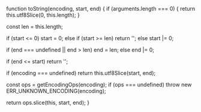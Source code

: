 function toString(encoding, start, end) {
  if (arguments.length === 0) {
    return this.utf8Slice(0, this.length);
  }

  const len = this.length;

  if (start <= 0)
    start = 0;
  else if (start >= len)
    return '';
  else
    start |= 0;

  if (end === undefined || end > len)
    end = len;
  else
    end |= 0;

  if (end <= start)
    return '';

  if (encoding === undefined)
    return this.utf8Slice(start, end);

  const ops = getEncodingOps(encoding);
  if (ops === undefined)
    throw new ERR_UNKNOWN_ENCODING(encoding);

  return ops.slice(this, start, end);
}